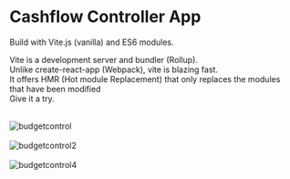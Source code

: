 <h1>Cashflow Controller App</h1>

Build with Vite.js (vanilla) and ES6 modules.<br>

Vite is a development server and bundler (Rollup).<br>
Unlike create-react-app (Webpack), vite is blazing fast.<br>
It offers HMR (Hot module Replacement) that only replaces the modules that have been modified<br>
Give it a try.<br><br>

![budgetcontrol](https://user-images.githubusercontent.com/38325801/217558923-0a47f1d8-c212-4a90-ac4f-d2205a6efecd.png)<br><br>
![budgetcontrol2](https://user-images.githubusercontent.com/38325801/217559433-2006ddcf-bbd6-45fd-a792-c5b71c39722b.png)<br><br>
![budgetcontrol4](https://user-images.githubusercontent.com/38325801/216812024-39ee478b-fe76-44d4-bc6a-66ef1f7e0bcd.png)<br><br>